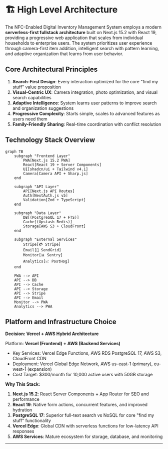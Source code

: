 # 🏗️ High Level Architecture

The NFC-Enabled Digital Inventory Management System employs a modern **serverless-first fullstack architecture** built on Next.js 15.2 with React 19, providing a progressive web application that scales from individual households to enterprise users. The system prioritizes user experience through camera-first item addition, intelligent search with pattern learning, and adaptive organization that learns from user behavior.

## Core Architectural Principles

1. **Search-First Design**: Every interaction optimized for the core "find my stuff" value proposition
2. **Visual-Centric UX**: Camera integration, photo optimization, and visual search capabilities
3. **Adaptive Intelligence**: System learns user patterns to improve search and organization suggestions
4. **Progressive Complexity**: Starts simple, scales to advanced features as users need them
5. **Family-Friendly Sharing**: Real-time coordination with conflict resolution

## Technology Stack Overview

```mermaid
graph TB
    subgraph "Frontend Layer"
        PWA[Next.js 15.2 PWA]
        React[React 19 + Server Components]
        UI[shadcn/ui + Tailwind v4.1]
        Camera[Camera API + Sharp.js]
    end
    
    subgraph "API Layer"
        API[Next.js API Routes]
        Auth[NextAuth.js v5]
        Validation[Zod + TypeScript]
    end
    
    subgraph "Data Layer" 
        DB[(PostgreSQL 17 + FTS)]
        Cache[(Upstash Redis)]
        Storage[AWS S3 + CloudFront]
    end
    
    subgraph "External Services"
        Stripe[💳 Stripe]
        Email[📧 SendGrid]
        Monitor[📊 Sentry]
        Analytics[📈 PostHog]
    end
    
    PWA --> API
    API --> DB
    API --> Cache
    API --> Storage
    API --> Stripe
    API --> Email
    Monitor --> PWA
    Analytics --> PWA
```

## Platform and Infrastructure Choice

**Decision: Vercel + AWS Hybrid Architecture**

Platform: **Vercel (Frontend) + AWS (Backend Services)**
- Key Services: Vercel Edge Functions, AWS RDS PostgreSQL 17, AWS S3, CloudFront CDN
- Deployment: Vercel Global Edge Network, AWS us-east-1 (primary), eu-west-1 (expansion)
- Cost Target: $300/month for 10,000 active users with 50GB storage

**Why This Stack:**
1. **Next.js 15.2**: React Server Components + App Router for SEO and performance
2. **React 19**: Native form actions, concurrent features, and improved hydration
3. **PostgreSQL 17**: Superior full-text search vs NoSQL for core "find my stuff" functionality
4. **Vercel Edge**: Global CDN with serverless functions for low-latency API responses
5. **AWS Services**: Mature ecosystem for storage, database, and monitoring

---
